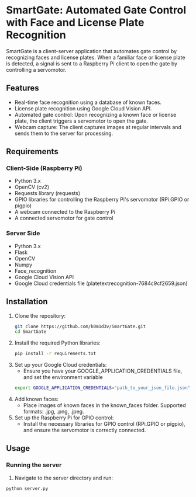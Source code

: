 # SmartGate: Automated Gate Control with Face and License Plate Recognition
SmartGate is a client-server application that automates gate control by recognizing faces and license plates. When a familiar face or license plate is detected, a signal is sent to a Raspberry Pi client to open the gate by controlling a servomotor.

## Features
- Real-time face recognition using a database of known faces.
- License plate recognition using Google Cloud Vision API.
- Automated gate control: Upon recognizing a known face or license plate, the client triggers a servomotor to open the gate.
- Webcam capture: The client captures images at regular intervals and sends them to the server for processing.

## Requirements
### Client-Side (Raspberry Pi)
- Python 3.x
- OpenCV (cv2)
- Requests library (requests)
- GPIO libraries for controlling the Raspberry Pi's servomotor (RPi.GPIO or pigpio)
- A webcam connected to the Raspberry Pi
- A connected servomotor for gate control
### Server Side
- Python 3.x
- Flask
- OpenCV
- Numpy
- Face_recognition
- Google Cloud Vision API
- Google Cloud credentials file (platetextrecognition-7684c9cf2659.json)

## Installation
1. Clone the repository:
   ```bash
   git clone https://github.com/k0m1d3v/SmartGate.git
   cd SmartGate
   ```
2. Install the required Python libraries:
   ```bash
   pip install -r requirements.txt
   ```
3. Set up your Google Cloud credentials:
   - Ensure you have your GOOGLE_APPLICATION_CREDENTIALS file, and set the environment variable
   ```bash
   export GOOGLE_APPLICATION_CREDENTIALS="path_to_your_json_file.json"
   ```
4. Add known faces:
   - Place images of known faces in the known_faces folder. Supported formats: .jpg, .png, .jpeg.
5. Set up the Raspberry Pi for GPIO control:
   - Install the necessary libraries for GPIO control (RPi.GPIO or pigpio), and ensure the servomotor is correctly connected.

## Usage
### Running the server
1. Navigate to the server directory and run:
```bash
python server.py
```

